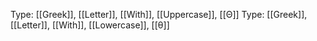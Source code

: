 Type: [[Greek]], [[Letter]], [[With]], [[Uppercase]], [[Θ]]
Type: [[Greek]], [[Letter]], [[With]], [[Lowercase]], [[θ]]
